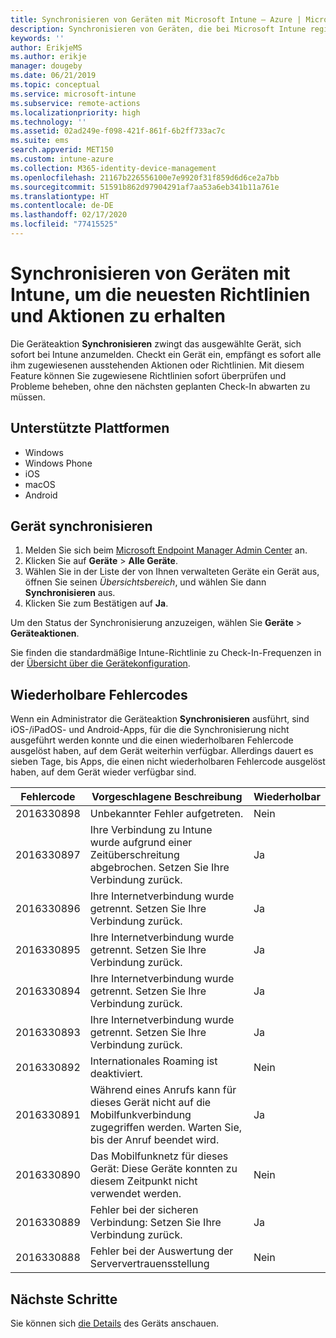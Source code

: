 ```yaml
---
title: Synchronisieren von Geräten mit Microsoft Intune – Azure | Microsoft-Dokumentation
description: Synchronisieren von Geräten, die bei Microsoft Intune registriert sind und dort verwaltet werden, um die neuesten Richtlinien und Aktionen zu erhalten. In diesem Artikel werden die Schritte erläutert, die zur Synchronisierung mithilfe des Azure-Portals erfordelrich sind. Außerdem werden die wiederholbaren Fehlercodes aufgeführt.
keywords: ''
author: ErikjeMS
ms.author: erikje
manager: dougeby
ms.date: 06/21/2019
ms.topic: conceptual
ms.service: microsoft-intune
ms.subservice: remote-actions
ms.localizationpriority: high
ms.technology: ''
ms.assetid: 02ad249e-f098-421f-861f-6b2ff733ac7c
ms.suite: ems
search.appverid: MET150
ms.custom: intune-azure
ms.collection: M365-identity-device-management
ms.openlocfilehash: 21167b226556100e7e9920f31f859d6d6ce2a7bb
ms.sourcegitcommit: 51591b862d97904291af7aa53a6eb341b11a761e
ms.translationtype: HT
ms.contentlocale: de-DE
ms.lasthandoff: 02/17/2020
ms.locfileid: "77415525"
---
```

# <a name="sync-devices-to-get-the-latest-policies-and-actions-with-intune"></a>Synchronisieren von Geräten mit Intune, um die neuesten Richtlinien und Aktionen zu erhalten


Die Geräteaktion **Synchronisieren** zwingt das ausgewählte Gerät, sich sofort bei Intune anzumelden. Checkt ein Gerät ein, empfängt es sofort alle ihm zugewiesenen ausstehenden Aktionen oder Richtlinien. Mit diesem Feature können Sie zugewiesene Richtlinien sofort überprüfen und Probleme beheben, ohne den nächsten geplanten Check-In abwarten zu müssen.

## <a name="supported-platforms"></a>Unterstützte Plattformen

- Windows
- Windows Phone
- iOS
- macOS
- Android

## <a name="sync-a-device"></a>Gerät synchronisieren

1. Melden Sie sich beim [Microsoft Endpoint Manager Admin Center](https://go.microsoft.com/fwlink/?linkid=2109431) an. 
3. Klicken Sie auf **Geräte** > **Alle Geräte**.
4. Wählen Sie in der Liste der von Ihnen verwalteten Geräte ein Gerät aus, öffnen Sie seinen *Übersichtsbereich*, und wählen Sie dann **Synchronisieren** aus.
5. Klicken Sie zum Bestätigen auf **Ja**.

Um den Status der Synchronisierung anzuzeigen, wählen Sie **Geräte** > **Geräteaktionen**.

Sie finden die standardmäßige Intune-Richtlinie zu Check-In-Frequenzen in der [Übersicht über die Gerätekonfiguration](../configuration/device-profile-troubleshoot.md#how-long-does-it-take-for-devices-to-get-a-policy-profile-or-app-after-they-are-assigned).

## <a name="retryable-error-codes"></a>Wiederholbare Fehlercodes

Wenn ein Administrator die Geräteaktion **Synchronisieren** ausführt, sind iOS-/iPadOS- und Android-Apps, für die die Synchronisierung nicht ausgeführt werden konnte und die einen wiederholbaren Fehlercode ausgelöst haben, auf dem Gerät weiterhin verfügbar. Allerdings dauert es sieben Tage, bis Apps, die einen nicht wiederholbaren Fehlercode ausgelöst haben, auf dem Gerät wieder verfügbar sind.


| Fehlercode  | Vorgeschlagene Beschreibung | Wiederholbar |
|---|---|---|
| 2016330898 | Unbekannter Fehler aufgetreten. | Nein |
| 2016330897 | Ihre Verbindung zu Intune wurde aufgrund einer Zeitüberschreitung abgebrochen. Setzen Sie Ihre Verbindung zurück. | Ja |
| 2016330896 | Ihre Internetverbindung wurde getrennt. Setzen Sie Ihre Verbindung zurück. | Ja |
| 2016330895 | Ihre Internetverbindung wurde getrennt. Setzen Sie Ihre Verbindung zurück. | Ja |
| 2016330894 | Ihre Internetverbindung wurde getrennt. Setzen Sie Ihre Verbindung zurück. | Ja |
| 2016330893 | Ihre Internetverbindung wurde getrennt. Setzen Sie Ihre Verbindung zurück. | Ja|
| 2016330892 | Internationales Roaming ist deaktiviert. | Nein|
| 2016330891 | Während eines Anrufs kann für dieses Gerät nicht auf die Mobilfunkverbindung zugegriffen werden. Warten Sie, bis der Anruf beendet wird. | Ja|
| 2016330890 | Das Mobilfunknetz für dieses Gerät: Diese Geräte konnten zu diesem Zeitpunkt nicht verwendet werden. | Nein|
| 2016330889 | Fehler bei der sicheren Verbindung: Setzen Sie Ihre Verbindung zurück. | Ja|
| 2016330888 | Fehler bei der Auswertung der Serververtrauensstellung | Nein|

## <a name="next-steps"></a>Nächste Schritte

Sie können sich [die Details](device-inventory.md) des Geräts anschauen.
 
